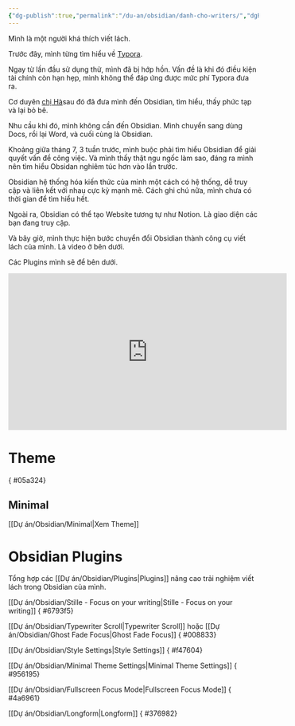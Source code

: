 ```yaml
---
{"dg-publish":true,"permalink":"/du-an/obsidian/danh-cho-writers/","dgPassFrontmatter":true}
---
```


Mình là một người khá thích viết lách.

Trước đây, mình từng tìm hiểu về [Typora](https://typora.io/). 

Ngay từ lần đầu sử dụng thử, mình đã bị hớp hồn. Vấn đề là khi đó điều kiện tài chính còn hạn hẹp, mình không thể đáp ứng được mức phí Typora đưa ra.

Cơ duyên [chị Hà](https://www.facebook.com/hahtd3)sau đó đã đưa mình đến Obsidian, tìm hiểu, thấy phức tạp và lại bỏ bê. 

Nhu cầu khi đó, mình không cần đến Obsidian. Mình chuyển sang dùng Docs, rồi lại Word, và cuối cùng là Obsidian.

Khoảng giữa tháng 7, 3 tuần trước, mình buộc phải tìm hiểu Obsidian để giải quyết vấn đề công việc.  Và mình thấy thật ngu ngốc làm sao, đáng ra mình nên tìm hiểu Obsidan nghiêm túc hơn vào lần trước.

Obsidian hệ thống hóa kiến thức của mình một cách có hệ thống, dễ truy cập và liên kết với nhau cực kỳ mạnh mẽ. Cách ghi chú nữa, mình chưa có thời gian để tìm hiểu hết.

Ngoài ra, Obsidian có thể tạo Website tương tự như Notion. Là giao diện các bạn đang truy cập.

Và bây giờ, mình thực hiện bước chuyển đổi Obsidian thành công cụ viết lách của mình. Là video ở bên dưới.

Các Plugins mình sẽ để bên dưới.

<iframe width="560" height="315" src="https://www.youtube.com/embed/0Qjp7x9MAXs" title="YouTube video player" frameborder="0" allow="accelerometer; autoplay; clipboard-write; encrypted-media; gyroscope; picture-in-picture; web-share" allowfullscreen></iframe>

# Theme
{ #05a324}


## Minimal
[[Dự án/Obsidian/Minimal\|Xem Theme]]

# Obsidian Plugins

Tổng hợp các [[Dự án/Obsidian/Plugins\|Plugins]] nâng cao trải nghiệm viết lách trong Obsidian của mình.

[[Dự án/Obsidian/Stille - Focus on your writing\|Stille - Focus on your writing]]
{ #6793f5}


[[Dự án/Obsidian/Typewriter Scroll\|Typewriter Scroll]] hoặc [[Dự án/Obsidian/Ghost Fade Focus\|Ghost Fade Focus]]
{ #008833}


[[Dự án/Obsidian/Style Settings\|Style Settings]]
{ #f47604}


[[Dự án/Obsidian/Minimal Theme Settings\|Minimal Theme Settings]]
{ #956195}


[[Dự án/Obsidian/Fullscreen Focus Mode\|Fullscreen Focus Mode]]
{ #4a6961}


[[Dự án/Obsidian/Longform\|Longform]]
{ #376982}


